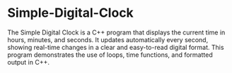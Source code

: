 # Simple-Digital-Clock
The Simple Digital Clock is a C++ program that displays the current time in hours, minutes, and seconds. It updates automatically every second, showing real-time changes in a clear and easy-to-read digital format. This program demonstrates the use of loops, time functions, and formatted output in C++.
